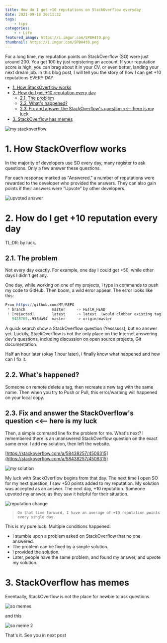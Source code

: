 ```yaml
---
title: How do I get +10 reputations on StackOverflow everyday
date: 2021-09-18 20:11:32
tags:
    - tips
categories:
    - - Life
featured_image: https://i.imgur.com/SPBH4t0.png
thumbnail: https://i.imgur.com/SPBH4t0.png
---
```


For a long time, my reputation points on StackOverflow (SO) were just around 200. You get 100 by just registering an account. If your reputation score is high, you can brag about it in your CV, or even better, landing your next dream job. In this blog post, I will tell you the story of how I can get +10 reputations EVERY DAY.

<!--more-->

<!-- TOC -->

- [1. How StackOverflow works](#1-how-stackoverflow-works)
- [2. How do I get +10 reputation every day](#2-how-do-i-get-10-reputation-every-day)
    - [2.1. The problem](#21-the-problem)
    - [2.2. What's happened?](#22-whats-happened)
    - [2.3. Fix and answer the StackOverflow's question <<-- here is my luck](#23-fix-and-answer-the-stackoverflows-question----here-is-my-luck)
- [3. StackOverflow has memes](#3-stackoverflow-has-memes)

<!-- /TOC -->

![my stackoverflow](https://i.imgur.com/SPBH4t0.png)

# 1. How StackOverflow works
<a id="markdown-how-stackoverflow-works" name="how-stackoverflow-works"></a>

In the majority of developers use SO every day, many register to ask questions. Only a few answer these questions.

For each response marked as "Answered," a number of reputations were rewarded to the developer who provided the answers. They can also gain points if their answers were "Upvote" by other developers. 

![upvoted answer](https://i.imgur.com/vJhENma.png)

# 2. How do I get +10 reputation every day
<a id="markdown-how-do-i-get-%2B10-reputation-every-day" name="how-do-i-get-%2B10-reputation-every-day"></a>

TL;DR: by luck.

## 2.1. The problem
<a id="markdown-the-problem" name="the-problem"></a>

Not every day exactly. For example, one day I could get +50, while other days I didn't get any.

One day, while working on one of my projects, I type in commands to push my code to GitHub. Then boom, a wild error appear. The error looks like this:

```s
From https://github.com/MY/REPO
 * branch            master     -> FETCH_HEAD
 ! [rejected]        latest     -> latest  (would clobber existing tag)
   9428765..935da94  master     -> origin/master
```

A quick search show a StackOverflow question (Yessssss), but no answer yet. Luckily, StackOverflow is not the only place on the Internet answering dev's questions, including discussion on open source projects, Git documentation.

Half an hour later (okay 1 hour later), I finally know what happened and how can I fix it.

## 2.2. What's happened?
<a id="markdown-what's-happened%3F" name="what's-happened%3F"></a>

Someone on remote delete a tag, then recreate a new tag with the same name. Then when you try to Push or Pull, this error/warning will happened on your local copy.

## 2.3. Fix and answer the StackOverflow's question <<-- here is my luck
<a id="markdown-fix-and-answer-the-stackoverflow's-question-%3C%3C---here-is-my-luck" name="fix-and-answer-the-stackoverflow's-question-%3C%3C---here-is-my-luck"></a>

Then, a simple command line fix the problem for me. What's next? I remembered there is an unanswered StackOverflow question on the exact same error. I add my solution, then left the website.

[https://stackoverflow.com/a/58438257/4506315](https://stackoverflow.com/a/58438257/4506315)

![my solution](https://i.imgur.com/zburb3k.png)

My luck with StackOverflow begins from that day. The next time I open SO for my next question, I saw +50 points added to my reputation. My solution was accepted as an answer. The next day, +10 reputation. Someone upvoted my answer, as they saw it helpful for their situation.

![reputation change](https://i.imgur.com/GSfzylv.png)

> `On that time forward, I have an average of +10 reputation points every single day.`

This is my pure luck. Multiple conditions happened:
* I stumble upon a problem asked on StackOverflow that no one answered. 
* The problem can be fixed by a simple solution.
* I provided the solution.
* Later, people have the same problem, and found my answer, and upvote my solution.

# 3. StackOverflow has memes
<a id="markdown-stackoverflow-has-memes" name="stackoverflow-has-memes"></a>

Eventually, StackOverflow is not the place for newbie to ask questions.

![so memes](https://i.imgur.com/1OFtbtv.png)

and this

![so meme 2](https://i.imgur.com/ofsbPlX.png)

That's it. See you in next post
